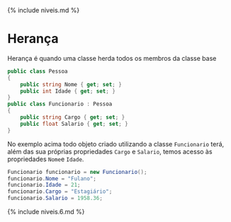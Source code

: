 {% include niveis.md %}

# Herança

Herança é quando uma classe herda todos os membros da classe base

```csharp
public class Pessoa
{
    public string Nome { get; set; }
    public int Idade { get; set; }
}
public class Funcionario : Pessoa
{
    public string Cargo { get; set; }
    public float Salario { get; set; }
}
```

No exemplo acima todo objeto criado utilizando a classe `Funcionario` terá, além das sua próprias propriedades `Cargo` e `Salario`, temos acesso às propriedades `Nome`e `Idade`.

```csharp
Funcionario funcionario = new Funcionario();
funcionario.Nome = "Fulano";
funcionario.Idade = 21;
funcionario.Cargo = "Estagiário";
funcionario.Salario = 1958.36;
```

{% include niveis.6.md %}
